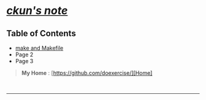 <h1><a href="https://doexercise.github.io"><strong><i>ckun's note</i></strong></a></h1>  


## Table of Contents
* [make and Makefile](About_make.md)
* Page 2
* Page 3

> **My Home** : [https://github.com/doexercise/][Home]

<br />

***

[Home]:https://github.com/doexercise/ 